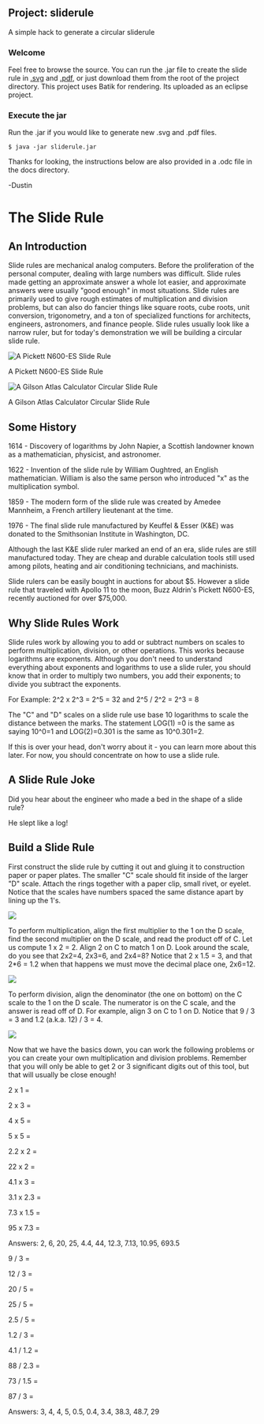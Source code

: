 Project: sliderule
------------------

A simple hack to generate a circular sliderule 

### Welcome
Feel free to browse the source. You can run the .jar file to create the slide rule in [.svg](https://github.com/DustinCSWagner/sliderule/blob/master/slideRuler.svg?raw=true) and [.pdf](https://github.com/DustinCSWagner/sliderule/blob/master/slideRuler.pdf?raw=true), or just download them from the root of the project directory. This project uses Batik for rendering. Its uploaded as an eclipse project. 

### Execute the jar
Run the .jar if you would like to generate new .svg and .pdf files. 
```
$ java -jar sliderule.jar
```
Thanks for looking, the instructions below are also provided in a .odc file in the docs directory. 

-Dustin

The Slide Rule
=====

## An Introduction

Slide rules are mechanical analog computers. Before the
proliferation of the personal computer, dealing with large numbers was
difficult. Slide rules made getting an approximate answer a whole lot easier,
and approximate answers were usually "good enough" in most situations.
Slide rules are primarily used to give rough estimates of
multiplication and division problems, but can also do fancier things like
square roots, cube roots, unit conversion, trigonometry, and a ton of
specialized functions for architects, engineers, astronomers, and finance
people. Slide rules usually look like a narrow ruler, but
for today's demonstration we will be building a circular slide rule.

![](https://raw.github.com/DustinCSWagner/sliderule/master/docs/image00.png "A Pickett N600-ES Slide Rule")

A Pickett N600-ES Slide Rule

![](https://raw.github.com/DustinCSWagner/sliderule/master/docs/image01.png "A Gilson Atlas Calculator Circular Slide Rule")

A Gilson Atlas Calculator Circular Slide Rule

## Some History

1614 - Discovery of logarithms by John Napier, a Scottish landowner known as a
mathematician, physicist, and astronomer.

1622 - Invention of the slide rule by William Oughtred, an English
mathematician. William is also the same person who introduced "x" as the
multiplication symbol.

1859 - The modern form of the slide rule was created by Amedee Mannheim, a
French artillery lieutenant at the time.

1976 - The final slide rule manufactured by Keuffel &amp; Esser (K&amp;E) was donated
to the Smithsonian Institute in Washington, DC.

Although the last K&amp;E slide ruler marked an end of an era, slide rules are
still manufactured today. They are cheap and durable calculation tools still
used among pilots, heating and air conditioning technicians, and machinists.

Slide rulers can be easily bought in auctions for about $5. However a slide
rule that traveled with Apollo 11 to the moon, Buzz Aldrin's Pickett N600-ES,
recently auctioned for over $75,000.

## Why Slide Rules Work

Slide rules work by allowing you to add or subtract numbers on scales to
perform multiplication, division, or other operations. This works because
logarithms are exponents. Although you don't need to understand everything
about exponents and logarithms to use a slide ruler, you should know that in
order to multiply two numbers, you add their exponents; to divide you subtract
the exponents.

For Example: 2^2 x 2^3 = 2^5 = 32  and 2^5 / 2^2 = 2^3 = 8

The "C" and "D" scales on a slide rule use base 10 logarithms to scale the
distance between the marks. The statement LOG(1) =0 is the same as saying
10^0=1 and LOG(2)=0.301 is the same as 10^0.301=2.

If this is over your head, don't worry about it - you can learn more about
this later. For now, you should concentrate on how to use a slide rule.

## A Slide Rule Joke

Did you hear about the engineer who made a bed in the shape of a slide rule?

He slept like a log!

## Build a Slide Rule

First construct the slide rule by cutting it out and gluing it to construction
paper or paper plates. The smaller "C" scale should fit inside of the larger
"D" scale. Attach the rings together with a paper clip, small rivet, or
eyelet. Notice that the scales have numbers spaced the same distance apart by
lining up the 1's.

![](https://raw.github.com/DustinCSWagner/sliderule/master/docs/image02.png)

To perform multiplication, align the first multiplier to the 1 on the D scale,
find the second multiplier on the D scale, and read the product off of C. Let
us compute 1 x 2 = 2. Align 2 on C to match 1 on D. Look around the scale, do
you see that 2x2=4, 2x3=6, and 2x4=8? Notice that 2 x 1.5 =
3, and that 2*6 = 1.2 when that happens we must move the decimal place one,
2x6=12.

![](https://raw.github.com/DustinCSWagner/sliderule/master/docs/image03.png)

To perform division, align the denominator (the one on bottom) on the C scale
to the 1 on the D scale. The numerator is on the C scale, and the answer is
read off of D. For example, align 3 on C to 1 on D. Notice that 9 / 3 = 3 and
1.2 (a.k.a. 12) / 3 = 4.

![](https://raw.github.com/DustinCSWagner/sliderule/master/docs/image04.png)

Now that we have the basics down, you can work the following problems or you
can create your own multiplication and division problems. Remember that you
will only be able to get 2 or 3 significant digits out of this tool, but that
will usually be close enough!

2 x 1 =

2 x 3 =

4 x 5 =

5 x 5 =

2.2 x 2 =

22 x 2 =

4.1 x 3 =

3.1 x 2.3 =

7.3 x 1.5 =

95 x 7.3 =


Answers: 2, 6, 20, 25, 4.4, 44, 12.3, 7.13, 10.95, 693.5


9 / 3 =

12 / 3 =

20 / 5 =

25 / 5 =

2.5 / 5 =

1.2 / 3 =

4.1 / 1.2 =

88 / 2.3 =

73 / 1.5 =

87 / 3 =


Answers: 3, 4, 4, 5, 0.5, 0.4, 3.4, 38.3, 48.7, 29
